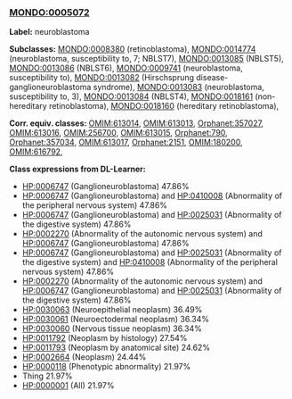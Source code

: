 
### [MONDO:0005072](http://purl.obolibrary.org/obo/MONDO_0005072)
**Label:** neuroblastoma

**Subclasses:** [MONDO:0008380](http://purl.obolibrary.org/obo/MONDO_0008380) (retinoblastoma), [MONDO:0014774](http://purl.obolibrary.org/obo/MONDO_0014774) (neuroblastoma, susceptibility to, 7; NBLST7), [MONDO:0013085](http://purl.obolibrary.org/obo/MONDO_0013085) (NBLST5), [MONDO:0013086](http://purl.obolibrary.org/obo/MONDO_0013086) (NBLST6), [MONDO:0009741](http://purl.obolibrary.org/obo/MONDO_0009741) (neuroblastoma, susceptibility to), [MONDO:0013082](http://purl.obolibrary.org/obo/MONDO_0013082) (Hirschsprung disease-ganglioneuroblastoma syndrome), [MONDO:0013083](http://purl.obolibrary.org/obo/MONDO_0013083) (neuroblastoma, susceptibility to, 3), [MONDO:0013084](http://purl.obolibrary.org/obo/MONDO_0013084) (NBLST4), [MONDO:0018161](http://purl.obolibrary.org/obo/MONDO_0018161) (non-hereditary retinoblastoma), [MONDO:0018160](http://purl.obolibrary.org/obo/MONDO_0018160) (hereditary retinoblastoma), 

**Corr. equiv. classes:** [OMIM:613014](http://purl.obolibrary.org/obo/OMIM_613014), [OMIM:613013](http://purl.obolibrary.org/obo/OMIM_613013), [Orphanet:357027](http://www.orpha.net/ORDO/Orphanet_357027), [OMIM:613016](http://purl.obolibrary.org/obo/OMIM_613016), [OMIM:256700](http://purl.obolibrary.org/obo/OMIM_256700), [OMIM:613015](http://purl.obolibrary.org/obo/OMIM_613015), [Orphanet:790](http://www.orpha.net/ORDO/Orphanet_790), [Orphanet:357034](http://www.orpha.net/ORDO/Orphanet_357034), [OMIM:613017](http://purl.obolibrary.org/obo/OMIM_613017), [Orphanet:2151](http://www.orpha.net/ORDO/Orphanet_2151), [OMIM:180200](http://purl.obolibrary.org/obo/OMIM_180200), [OMIM:616792](http://purl.obolibrary.org/obo/OMIM_616792), 

**Class expressions from DL-Learner:**

- [HP:0006747](http://purl.obolibrary.org/obo/HP_0006747) (Ganglioneuroblastoma) 47.86%
- [HP:0006747](http://purl.obolibrary.org/obo/HP_0006747) (Ganglioneuroblastoma) and [HP:0410008](http://purl.obolibrary.org/obo/HP_0410008) (Abnormality of the peripheral nervous system) 47.86%
- [HP:0006747](http://purl.obolibrary.org/obo/HP_0006747) (Ganglioneuroblastoma) and [HP:0025031](http://purl.obolibrary.org/obo/HP_0025031) (Abnormality of the digestive system) 47.86%
- [HP:0002270](http://purl.obolibrary.org/obo/HP_0002270) (Abnormality of the autonomic nervous system) and [HP:0006747](http://purl.obolibrary.org/obo/HP_0006747) (Ganglioneuroblastoma) 47.86%
- [HP:0006747](http://purl.obolibrary.org/obo/HP_0006747) (Ganglioneuroblastoma) and [HP:0025031](http://purl.obolibrary.org/obo/HP_0025031) (Abnormality of the digestive system) and [HP:0410008](http://purl.obolibrary.org/obo/HP_0410008) (Abnormality of the peripheral nervous system) 47.86%
- [HP:0002270](http://purl.obolibrary.org/obo/HP_0002270) (Abnormality of the autonomic nervous system) and [HP:0006747](http://purl.obolibrary.org/obo/HP_0006747) (Ganglioneuroblastoma) and [HP:0025031](http://purl.obolibrary.org/obo/HP_0025031) (Abnormality of the digestive system) 47.86%
- [HP:0030063](http://purl.obolibrary.org/obo/HP_0030063) (Neuroepithelial neoplasm) 36.49%
- [HP:0030061](http://purl.obolibrary.org/obo/HP_0030061) (Neuroectodermal neoplasm) 36.34%
- [HP:0030060](http://purl.obolibrary.org/obo/HP_0030060) (Nervous tissue neoplasm) 36.34%
- [HP:0011792](http://purl.obolibrary.org/obo/HP_0011792) (Neoplasm by histology) 27.54%
- [HP:0011793](http://purl.obolibrary.org/obo/HP_0011793) (Neoplasm by anatomical site) 24.62%
- [HP:0002664](http://purl.obolibrary.org/obo/HP_0002664) (Neoplasm) 24.44%
- [HP:0000118](http://purl.obolibrary.org/obo/HP_0000118) (Phenotypic abnormality) 21.97%
- Thing 21.97%
- [HP:0000001](http://purl.obolibrary.org/obo/HP_0000001) (All) 21.97%


